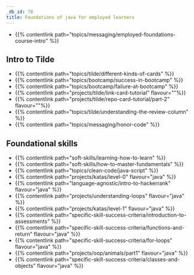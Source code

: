 ```yaml
---
_db_id: 78
title: Foundations of java for employed learners
---
```


- {{% contentlink path="topics/messaging/employed-foundations-course-intro" %}}

## Intro to Tilde

- {{% contentlink path="topics/tilde/different-kinds-of-cards" %}}
- {{% contentlink path="topics/bootcamp/success-in-bootcamp" %}}
- {{% contentlink path="topics/bootcamp/failure-at-bootcamp" %}}
- {{% contentlink path="projects/tilde/link-card-tutorial" flavour=""%}}
- {{% contentlink path="projects/tilde/repo-card-tutorial/part-2" flavour=""%}}
- {{% contentlink path="topics/tilde/understanding-the-review-column" %}}
- {{% contentlink path="topics/messaging/honor-code" %}}

## Foundational skills

- {{% contentlink path="soft-skills/learning-how-to-learn" %}}
- {{% contentlink path="soft-skills/how-to-master-fundamentals" %}}
- {{% contentlink path="topics/clean-code/java-script" %}}
- {{% contentlink path="projects/katas/level-0" flavour="java" %}}
- {{% contentlink path="language-agnostic/intro-to-hackerrank" flavour="java" %}}
- {{% contentlink path="projects/understanding-loops" flavour="java" %}}
- {{% contentlink path="projects/katas/level-1" flavour="java" %}}
- {{% contentlink path="specific-skill-success-criteria/introduction-to-assessments" %}}
- {{% contentlink path="specific-skill-success-criteria/functions-and-return" flavour="java" %}}
- {{% contentlink path="specific-skill-success-criteria/for-loops" flavour="java" %}}
- {{% contentlink path="projects/oop/animals/part1"  flavour="java" %}}
- {{% contentlink path="specific-skill-success-criteria/classes-and-objects" flavour="java" %}}